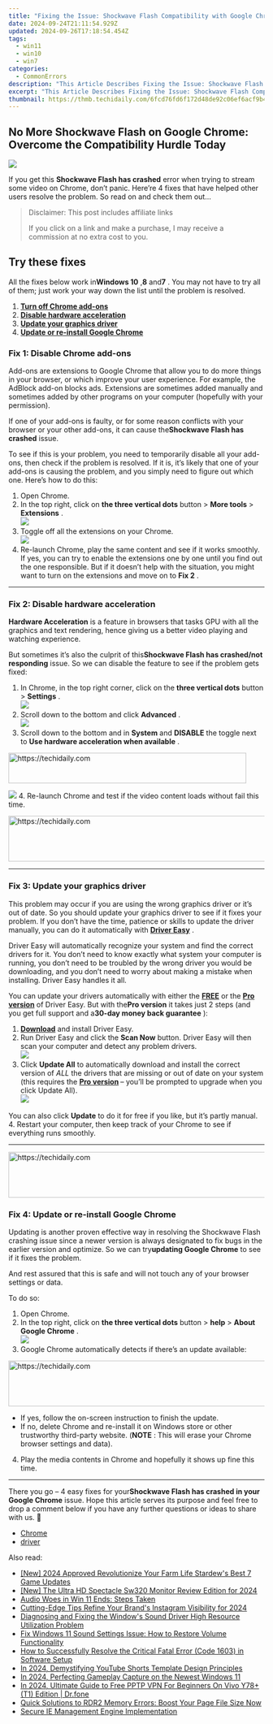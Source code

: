 ```yaml
---
title: "Fixing the Issue: Shockwave Flash Compatibility with Google Chrome"
date: 2024-09-24T21:11:54.929Z
updated: 2024-09-26T17:18:54.454Z
tags:
  - win11
  - win10
  - win7
categories:
  - CommonErrors
description: "This Article Describes Fixing the Issue: Shockwave Flash Compatibility with Google Chrome"
excerpt: "This Article Describes Fixing the Issue: Shockwave Flash Compatibility with Google Chrome"
thumbnail: https://thmb.techidaily.com/6fcd76fd6f172d48de92c06ef6acf9b4878b2af9216aa863bdd663f250b5d16d.jpg
---
```


## No More Shockwave Flash on Google Chrome: Overcome the Compatibility Hurdle Today

![](https://images.drivereasy.com/wp-content/uploads/2018/08/img_5b7bc64a16081.jpg)

 If you get this **Shockwave Flash has crashed** error when trying to stream some video on Chrome, don’t panic. Here’re 4 fixes that have helped other users resolve the problem. So read on and check them out…

>  Disclaimer: This post includes affiliate links
>
>  If you click on a link and make a purchase, I may receive a commission at no extra cost to you.
>

## Try these fixes

 All the fixes below work in**Windows 10** ,**8** and**7** . You may not have to try all of them; just work your way down the list until the problem is resolved.

1. [**Turn off Chrome add-ons**](https://tools.techidaily.com/drivereasy/download/)
2. [**Disable hardware acceleration**](https://tools.techidaily.com/drivereasy/download/)
3. [**Update your graphics driver**](https://tools.techidaily.com/drivereasy/download/)
4. [**Update or re-install Google Chrome**](https://tools.techidaily.com/drivereasy/download/)

### Fix 1: Disable Chrome add-ons

 Add-ons are extensions to Google Chrome that allow you to do more things in your browser, or which improve your user experience. For example, the AdBlock add-on  blocks ads. Extensions are sometimes added manually and sometimes added by other programs on your computer (hopefully with your permission).

 If one of your add-ons is faulty, or for some reason conflicts with your browser or your other add-ons, it can cause the**Shockwave Flash has crashed**  issue.

 To see if this is your problem, you need to temporarily disable all your add-ons, then check if the problem is resolved. If it is, it’s likely that one of your add-ons is causing the problem, and you simply need to figure out which one. Here’s how to do this:

1. Open Chrome.
2. In the top right, click on **the three vertical dots** button > **More tools** \> **Extensions** .  
![](https://images.drivereasy.com/wp-content/uploads/2018/07/img_5b432bba1ea5a.jpg)
3. Toggle off all the extensions on your Chrome.  
![](https://images.drivereasy.com/wp-content/uploads/2018/06/img_5b1e199b56ceb.png)
4. Re-launch Chrome, play the same content and see if it works smoothly.  
 If yes, you can try to enable the extensions one by one until you find out the one responsible. But if it doesn’t help with the situation, you might want to turn on the extensions and move on to **Fix 2** .

---

### Fix 2: Disable hardware acceleration

**Hardware Acceleration**  is a feature in  browsers  that tasks GPU with all the graphics and text rendering, hence giving us a better video playing and watching experience.

 But sometimes it’s also the culprit of this**Shockwave Flash has crashed/not responding** issue. So we can disable the feature to see if the problem gets fixed:

1. In Chrome, in the top right corner, click on  the **three vertical dots**  button >   **Settings**  .  
![](https://images.drivereasy.com/wp-content/uploads/2018/07/img_5b581a513db47.jpg)
2. Scroll down to the bottom and click **Advanced** .  
![](https://images.drivereasy.com/wp-content/uploads/2018/07/img_5b582452d2feb.png)
3. Scroll down to the bottom and in **System**  and **DISABLE** the toggle next to **Use hardware acceleration when available** .  

<!-- affiliate ads begin -->
<a href="https://aligracehair.sjv.io/c/5597632/2135360/19272" target="_top" id="2135360">
  <img src="//a.impactradius-go.com/display-ad/19272-2135360" border="0" alt="https://techidaily.com" width="468" height="60"/>
</a>
<img height="0" width="0" src="https://aligracehair.sjv.io/i/5597632/2135360/19272" style="position:absolute;visibility:hidden;" border="0" />
<!-- affiliate ads end -->

![](https://images.drivereasy.com/wp-content/uploads/2018/07/img_5b581b3de44bc.jpg)
4. Re-launch Chrome and test if the video content loads without fail this time.

<!-- affiliate ads begin -->
<a href="https://appsumo.8odi.net/c/5597632/2082541/7443" target="_top" id="2082541">
  <img src="//a.impactradius-go.com/display-ad/7443-2082541" border="0" alt="https://techidaily.com" width="728" height="90"/>
</a>
<img height="0" width="0" src="https://appsumo.8odi.net/i/5597632/2082541/7443" style="position:absolute;visibility:hidden;" border="0" />
<!-- affiliate ads end -->

---

### Fix 3: Update your graphics driver

This problem may occur if you are using the wrong graphics driver or it’s out of date. So you should update your graphics  driver to see if it fixes your problem. If you don’t have the time, patience or skills to update the driver manually, you can do it automatically with **[Driver Easy](https://tools.techidaily.com/drivereasy/download/)** .

 Driver Easy will automatically recognize your system and find the correct drivers for it. You don’t need to know exactly what system your computer is running, you don’t need to be troubled by the wrong driver you would be downloading, and you don’t need to worry about making a mistake when installing. Driver Easy handles it all.

 You can update your drivers automatically with either the **[FREE](https://tools.techidaily.com/drivereasy/download/)**  or the **[Pro version](https://tools.techidaily.com/drivereasy/download/)**  of Driver Easy. But with the**Pro version** it takes just 2 steps (and you get full support and a**30-day money back guarantee** ):

1. **[Download](https://tools.techidaily.com/drivereasy/download/)**  and install Driver Easy.
2. Run Driver Easy and click the **Scan Now** button. Driver Easy will then scan your computer and detect any problem drivers.  
![](https://images.drivereasy.com/wp-content/uploads/2018/07/img_5b46ffcde1143.jpg)
3. Click **Update All** to automatically download and install the correct version of _ALL_ the drivers that are missing or out of date on your system (this requires the **[Pro version](https://tools.techidaily.com/drivereasy/download/) [](https://tools.techidaily.com/drivereasy/download/)**  – you’ll be prompted to upgrade when you click Update All).  
![](https://images.drivereasy.com/wp-content/uploads/2018/07/img_5b472528c2b06.jpg)  

 You can also click **Update** to do it for free if you like, but it’s partly manual.
4. Restart your computer, then keep track of your Chrome to see if everything runs smoothly.

---

<!-- affiliate ads begin -->
<a href="https://appsumo.8odi.net/c/5597632/2132162/7443" target="_top" id="2132162">
  <img src="//a.impactradius-go.com/display-ad/7443-2132162" border="0" alt="https://techidaily.com" width="728" height="90"/>
</a>
<img height="0" width="0" src="https://appsumo.8odi.net/i/5597632/2132162/7443" style="position:absolute;visibility:hidden;" border="0" />
<!-- affiliate ads end -->

### Fix 4: Update or re-install Google Chrome

 Updating is another proven effective way in resolving the Shockwave Flash crashing issue since a newer version is always designated to fix bugs in the earlier version and optimize. So we can try**updating Google Chrome** to see if it fixes the problem.

 And rest assured that this is safe and will not touch any of your browser settings or data.

To do so:

1. Open Chrome.
2. In the top right, click on **the three vertical dots** button > **help** \> **About Google Chrome** .  
![](https://images.drivereasy.com/wp-content/uploads/2018/07/img_5b433a86ba999.jpg)
3. Google Chrome automatically detects if there’s an update available:

<!-- affiliate ads begin -->
<a href="https://appsumo.8odi.net/c/5597632/2123749/7443" target="_top" id="2123749">
  <img src="//a.impactradius-go.com/display-ad/7443-2123749" border="0" alt="https://techidaily.com" width="728" height="90"/>
</a>
<img height="0" width="0" src="https://appsumo.8odi.net/i/5597632/2123749/7443" style="position:absolute;visibility:hidden;" border="0" />
<!-- affiliate ads end -->

* If yes, follow the on-screen instruction to finish the update.
* If no, delete Chrome and re-install it on Windows store or other trustworthy third-party website. (**NOTE** : This will erase your Chrome browser settings and data).

 4) Play the media contents in Chrome and hopefully it shows up fine this time.

---

 There you go – 4 easy fixes for your**Shockwave Flash has crashed in your Google Chrome** issue. Hope this article serves its purpose and feel free to drop a comment below if you have any further questions or ideas to share with us. 🙂

* [Chrome](https://tools.techidaily.com/drivereasy/download/)
* [driver](https://tools.techidaily.com/drivereasy/download/)

<ins class="adsbygoogle"
     style="display:block"
     data-ad-format="autorelaxed"
     data-ad-client="ca-pub-7571918770474297"
     data-ad-slot="1223367746"></ins>

<ins class="adsbygoogle"
     style="display:block"
     data-ad-client="ca-pub-7571918770474297"
     data-ad-slot="8358498916"
     data-ad-format="auto"
     data-full-width-responsive="true"></ins>

<span class="atpl-alsoreadstyle">Also read:</span>
<div><ul>
<li><a href="https://digital-screen-recording.techidaily.com/new-2024-approved-revolutionize-your-farm-life-stardews-best-7-game-updates/"><u>[New] 2024 Approved Revolutionize Your Farm Life Stardew's Best 7 Game Updates</u></a></li>
<li><a href="https://article-files.techidaily.com/new-the-ultra-hd-spectacle-sw320-monitor-review-edition-for-2024/"><u>[New] The Ultra HD Spectacle Sw320 Monitor Review Edition for 2024</u></a></li>
<li><a href="https://common-error.techidaily.com/audio-woes-in-win-11-ends-steps-taken/"><u>Audio Woes in Win 11 Ends: Steps Taken</u></a></li>
<li><a href="https://instagram-video-recordings.techidaily.com/cutting-edge-tips-refine-your-brands-instagram-visibility-for-2024/"><u>Cutting-Edge Tips Refine Your Brand's Instagram Visibility for 2024</u></a></li>
<li><a href="https://common-error.techidaily.com/diagnosing-and-fixing-the-windows-sound-driver-high-resource-utilization-problem/"><u>Diagnosing and Fixing the Window's Sound Driver High Resource Utilization Problem</u></a></li>
<li><a href="https://common-error.techidaily.com/fix-windows-11-sound-settings-issue-how-to-restore-volume-functionality/"><u>Fix Windows 11 Sound Settings Issue: How to Restore Volume Functionality</u></a></li>
<li><a href="https://common-error.techidaily.com/how-to-successfully-resolve-the-critical-fatal-error-code-1603-in-software-setup/"><u>How to Successfully Resolve the Critical Fatal Error (Code 1603) in Software Setup</u></a></li>
<li><a href="https://youtube-video-recordings.techidaily.com/in-2024-demystifying-youtube-shorts-template-design-principles/"><u>In 2024, Demystifying YouTube Shorts Template Design Principles</u></a></li>
<li><a href="https://screen-capture.techidaily.com/in-2024-perfecting-gameplay-capture-on-the-newest-windows-11/"><u>In 2024, Perfecting Gameplay Capture on the Newest Windows 11</u></a></li>
<li><a href="https://phone-solutions.techidaily.com/in-2024-ultimate-guide-to-free-pptp-vpn-for-beginners-on-vivo-y78plus-t1-edition-drfone-by-drfone-virtual-android/"><u>In 2024, Ultimate Guide to Free PPTP VPN For Beginners On Vivo Y78+ (T1) Edition | Dr.fone</u></a></li>
<li><a href="https://common-error.techidaily.com/quick-solutions-to-rdr2-memory-errors-boost-your-page-file-size-now/"><u>Quick Solutions to RDR2 Memory Errors: Boost Your Page File Size Now</u></a></li>
<li><a href="https://driver-install.techidaily.com/secure-ie-management-engine-implementation/"><u>Secure IE Management Engine Implementation</u></a></li>
</ul></div>

